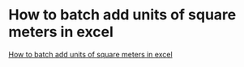 # How to batch add units of square meters in excel
[How to batch add units of square meters in excel](https://aiwithcloud.com/2022/09/15/how_to_batch_add_units_of_square_meters_in_excel/)